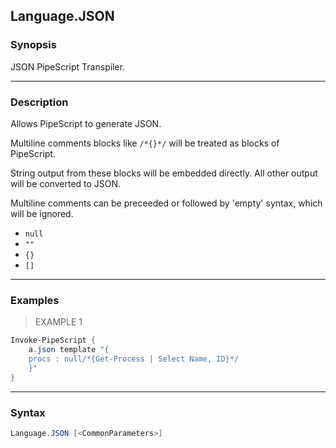 Language.JSON
-------------

### Synopsis
JSON PipeScript Transpiler.

---

### Description

Allows PipeScript to generate JSON.

Multiline comments blocks like ```/*{}*/``` will be treated as blocks of PipeScript.

String output from these blocks will be embedded directly.  All other output will be converted to JSON.

Multiline comments can be preceeded or followed by 'empty' syntax, which will be ignored.

* ```null```
* ```""```
* ```{}```
* ```[]```

---

### Examples
> EXAMPLE 1

```PowerShell
Invoke-PipeScript {
    a.json template "{
    procs : null/*{Get-Process | Select Name, ID}*/
    }"
}
```

---

### Syntax
```PowerShell
Language.JSON [<CommonParameters>]
```
